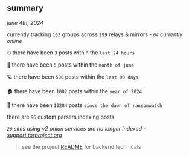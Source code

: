 
## summary
_june 4th, 2024_

currently tracking `163` groups across `299` relays & mirrors - _`64` currently online_

⏲ there have been `3` posts within the `last 24 hours`

🦈 there have been `5` posts within the `month of june`

🪐 there have been `506` posts within the `last 90 days`

🏚 there have been `1002` posts within the `year of 2024`

🦕 there have been `10284` posts `since the dawn of ransomwatch`

there are `96` custom parsers indexing posts

_`20` sites using v2 onion services are no longer indexed - [support.torproject.org](https://support.torproject.org/onionservices/v2-deprecation/)_

> see the project [README](https://github.com/joshhighet/ransomwatch#ransomwatch--) for backend technicals

